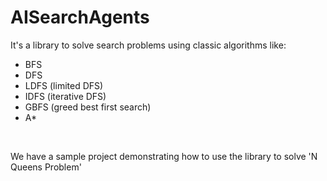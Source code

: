 # AISearchAgents

It's a library to solve search problems using classic algorithms like:<br>
<ul>
<li>BFS</li>
<li>DFS</li>
<li>LDFS (limited DFS)</li>
<li>IDFS (iterative DFS)</li>
<li>GBFS (greed best first search)</li>
<li>A*</li>
</ul>
<br/>

We have a sample project demonstrating how to use the library to solve 'N Queens Problem'
